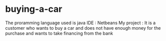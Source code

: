 # buying-a-car
The proramming language used is java
IDE : Netbeans
My project :
It is a customer who wants to buy a car and does not have enough money for the purchase and wants to take financing from the bank
